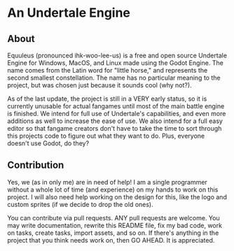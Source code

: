 # An Undertale Engine

## About
Equuleus (pronounced ihk-woo-lee-us) is a free and open source Undertale Engine
for Windows, MacOS, and Linux made using the Godot Engine. The name comes from
the Latin word for "little horse," and represents the second smallest
constellation. The name has no particular meaning to the project, but was chosen
just because it sounds cool (why not?).

As of the last update, the project is still in a VERY early status, so it is
currently unusable for actual fangames until most of the main battle engine is
finished. We intend for full use of Undertale's capabilities, and even more
additions as well to increase the ease of use. We also intend for a full easy
editor so that fangame creators don't have to take the time to sort through this
projects code to figure out what they want to do. Plus, everyone doesn't use
Godot, do they?

## Contribution
Yes, we (as in only me) are in need of help! I am a single programmer without a 
whole lot of time (and experience) on my hands to work on this project. I will 
also need help working on the design for this, like the logo and custom sprites
(if we decide to drop the old ones).

You can contribute via pull requests. ANY pull requests are welcome. You may
write documentation, rewrite this README file, fix my bad code, work on tasks,
create tasks, import assets, and so on. If there's anything in the project that
you think needs work on, then GO AHEAD. It is appreciated.
